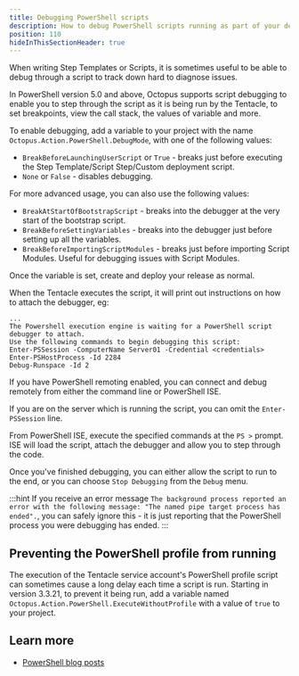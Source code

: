 ```yaml
---
title: Debugging PowerShell scripts
description: How to debug PowerShell scripts running as part of your deployment process.
position: 110
hideInThisSectionHeader: true
---
```


When writing Step Templates or Scripts, it is sometimes useful to be able to debug through a script to track down hard to diagnose issues.

In PowerShell version 5.0 and above, Octopus supports script debugging to enable you to step through the script as it is being run by the Tentacle, to set breakpoints, view the call stack, the values of variable and more.

To enable debugging, add a variable to your project with the name `Octopus.Action.PowerShell.DebugMode`, with one of the following values:

* `BreakBeforeLaunchingUserScript` or `True` - breaks just before executing the Step Template/Script Step/Custom deployment script.
* `None` or `False` - disables debugging.

For more advanced usage, you can also use the following values:

* `BreakAtStartOfBootstrapScript` - breaks into the debugger at the very start of the bootstrap script.
* `BreakBeforeSettingVariables` - breaks into the debugger just before setting up all the variables.
* `BreakBeforeImportingScriptModules` - breaks just before importing Script Modules. Useful for debugging issues with Script Modules.

Once the variable is set, create and deploy your release as normal.

When the Tentacle executes the script, it will print out instructions on how to attach the debugger, eg:

```text
...
The Powershell execution engine is waiting for a PowerShell script debugger to attach.
Use the following commands to begin debugging this script:
Enter-PSSession -ComputerName Server01 -Credential <credentials>
Enter-PSHostProcess -Id 2284
Debug-Runspace -Id 2
```

If you have PowerShell remoting enabled, you can connect and debug remotely from either the command line or PowerShell ISE.

If you are on the server which is running the script, you can omit the `Enter-PSSession` line.

From PowerShell ISE, execute the specified commands at the `PS >` prompt. ISE will load the script, attach the debugger and allow you to step through the code.

Once you've finished debugging, you can either allow the script to run to the end, or you can choose `Stop Debugging` from the `Debug` menu.

:::hint
If you receive an error message `The background process reported an error with the following message: "The named pipe target process has ended".`, you can safely ignore this - it is just reporting that the PowerShell process you were debugging has ended.
:::

## Preventing the PowerShell profile from running

The execution of the Tentacle service account's PowerShell profile script can sometimes cause a long delay each time a script is run. Starting in version 3.3.21, to prevent it being run,
add a variable named `Octopus.Action.PowerShell.ExecuteWithoutProfile` with a value of `true` to your project.

## Learn more

- [PowerShell blog posts](https://www.octopus.com/blog/tag/powershell)